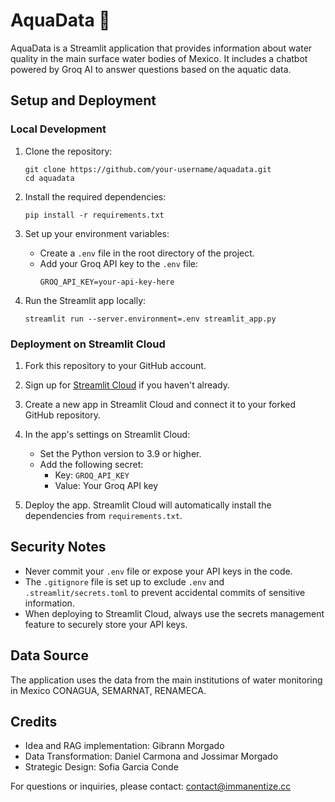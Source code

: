 # AquaData 🌊

AquaData is a Streamlit application that provides information about water quality in the main surface water bodies of Mexico. It includes a chatbot powered by Groq AI to answer questions based on the aquatic data.

## Setup and Deployment

### Local Development

1. Clone the repository:
   ```
   git clone https://github.com/your-username/aquadata.git
   cd aquadata
   ```

2. Install the required dependencies:
   ```
   pip install -r requirements.txt
   ```

3. Set up your environment variables:
   - Create a `.env` file in the root directory of the project.
   - Add your Groq API key to the `.env` file:
     ```
     GROQ_API_KEY=your-api-key-here
     ```

4. Run the Streamlit app locally:
   ```
   streamlit run --server.environment=.env streamlit_app.py
   ```

### Deployment on Streamlit Cloud

1. Fork this repository to your GitHub account.

2. Sign up for [Streamlit Cloud](https://streamlit.io/cloud) if you haven't already.

3. Create a new app in Streamlit Cloud and connect it to your forked GitHub repository.

4. In the app's settings on Streamlit Cloud:
   - Set the Python version to 3.9 or higher.
   - Add the following secret:
     - Key: `GROQ_API_KEY`
     - Value: Your Groq API key

5. Deploy the app. Streamlit Cloud will automatically install the dependencies from `requirements.txt`.

## Security Notes

- Never commit your `.env` file or expose your API keys in the code.
- The `.gitignore` file is set up to exclude `.env` and `.streamlit/secrets.toml` to prevent accidental commits of sensitive information.
- When deploying to Streamlit Cloud, always use the secrets management feature to securely store your API keys.

## Data Source

The application uses the data from the main institutions of water monitoring in Mexico CONAGUA, SEMARNAT, RENAMECA.
## Credits

- Idea and RAG implementation: Gibrann Morgado
- Data Transformation: Daniel Carmona and Jossimar Morgado
- Strategic Design: Sofia Garcia Conde

For questions or inquiries, please contact: contact@immanentize.cc
